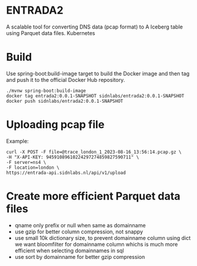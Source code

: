 # ENTRADA2

A scalable tool for converting DNS data (pcap format) to A Iceberg table using Parquet data files. 
Kubernetes 

# Build

Use spring-boot:build-image target to build the Docker image and then tag and push it to the official Docker Hub repository.

```
./mvnw spring-boot:build-image
docker tag entrada2:0.0.1-SNAPSHOT sidnlabs/entrada2:0.0.1-SNAPSHOT
docker push sidnlabs/entrada2:0.0.1-SNAPSHOT
```



# Uploading pcap file

Example:  
```
curl -X POST -F file=@trace_london_1_2023-08-16_13:56:14.pcap.gz \
-H "X-API-KEY: 94591089610224297274859827590711" \
-F server=ns4 \
-F location=london \
https://entrada-api.sidnlabs.nl/api/v1/upload
```


# Create more efficient Parquet data files

- qname only prefix or null when same as domainname
- use gzip for better column compression, not snappy
- use small 10k dictionary size, to prevent domainname column using dict
  we want bloomfilter for domainname column whichs is much
  more efficient when selecting domainnames in sql
- use sort by domainname for better gzip compression
